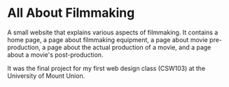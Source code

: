 # All About Filmmaking

A small website that explains various aspects of filmmaking. It contains a home page, a page about filmmaking equipment, a page about movie pre-production, a page about the actual production of a movie, and a page about a movie's post-production.

It was the final project for my first web design class (CSW103) at the University of Mount Union.
